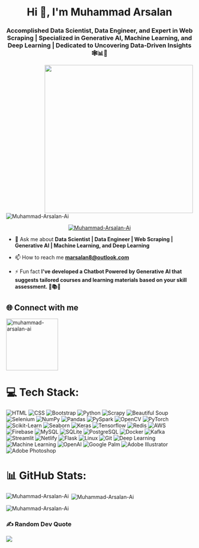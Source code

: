 <!-- Holi Dark-themed GitHub README.md -->

<h1 align="center" theme="algolia">Hi 👋, I'm Muhammad Arsalan</h1>

<h3 align="center">Accomplished Data Scientist, Data Engineer, and Expert in Web Scraping | Specialized in Generative AI, Machine Learning, and Deep Learning | Dedicated to Uncovering Data-Driven Insights 🕸️📊🤖</h3>
<!-- <img src="https://i.pinimg.com/originals/81/17/8b/81178b47a8598f0c81c4799f2cdd4057.gif" alt="Animated GIF" width="450" align='right'> -->
<img src="https://github.com/Anmol-Baranwal/Cool-GIFs-For-GitHub/assets/74038190/3b4607a1-1cc6-41f1-926f-892ae880e7a5" width="400" align='right'>

<p align="left"> <img src="https://komarev.com/ghpvc/?username=Muhammad-Arsalan-Ai&label=Profile%20views&color=0e75b6&style=flat" alt="Muhammad-Arsalan-Ai" /> </p>

<p align="center">
  <a href="https://github.com/ryo-ma/github-profile-trophy">
    <img src="https://github-profile-trophy.vercel.app/?username=Muhammad-Arsalan-Ai&theme=algolia&row=2&column=3&margin-w=45&margin-h=25" alt="Muhammad-Arsalan-Ai" />
  </a>
</p>

- 💬 Ask me about **Data Scientist | Data Engineer | Web Scraping | Generative AI | Machine Learning, and Deep Learning**

- 📫 How to reach me **marsalan8@outlook.com**

- ⚡ Fun fact **I've developed a Chatbot Powered by Generative AI that suggests tailored courses and learning materials based on your skill assessment. 🤖📚💡**

## 🌐 Connect with me
<p align="left">
<a href="https://linkedin.com/in/muhammad-arsalan-ai" target="blank"><img align="center" src="https://user-images.githubusercontent.com/74038190/235294012-0a55e343-37ad-4b0f-924f-c8431d9d2483.gif" alt="muhammad-arsalan-ai"  width="140" /></a>
</p>

# 💻 Tech Stack:

![HTML](https://img.shields.io/badge/html-%23E34F26.svg?style=for-the-badge&logo=html5&logoColor=white)
![CSS](https://img.shields.io/badge/css-%231572B6.svg?style=for-the-badge&logo=css3&logoColor=white)
![Bootstrap](https://img.shields.io/badge/bootstrap-%237952B3.svg?style=for-the-badge&logo=bootstrap&logoColor=white)
![Python](https://img.shields.io/badge/python-%233776AB.svg?style=for-the-badge&logo=python&logoColor=white)
![Scrapy](https://img.shields.io/badge/scrapy-%23076A87.svg?style=for-the-badge&logo=scrapy&logoColor=white)
![Beautiful Soup](https://img.shields.io/badge/beautiful%20soup-%23600000.svg?style=for-the-badge&logo=beautiful-soup&logoColor=white)
![Selenium](https://img.shields.io/badge/selenium-%23007286.svg?style=for-the-badge&logo=selenium&logoColor=white)
![NumPy](https://img.shields.io/badge/numpy-%23013243.svg?style=for-the-badge&logo=numpy&logoColor=white)
![Pandas](https://img.shields.io/badge/pandas-%23150458.svg?style=for-the-badge&logo=pandas&logoColor=white)
![PySpark](https://img.shields.io/badge/pyspark-%23E25A1D.svg?style=for-the-badge&logo=apache-spark&logoColor=white)
![OpenCV](https://img.shields.io/badge/opencv-%235C3EE8.svg?style=for-the-badge&logo=opencv&logoColor=white)
![PyTorch](https://img.shields.io/badge/pytorch-%23EE4C2C.svg?style=for-the-badge&logo=pytorch&logoColor=white)
![Scikit-Learn](https://img.shields.io/badge/scikit-learn-%23F7931E.svg?style=for-the-badge&logo=scikit-learn&logoColor=white)
![Seaborn](https://img.shields.io/badge/seaborn-%23939393.svg?style=for-the-badge&logo=seaborn&logoColor=white)
![Keras](https://img.shields.io/badge/keras-%23D00000.svg?style=for-the-badge&logo=keras&logoColor=white)
![Tensorflow](https://img.shields.io/badge/tensorflow-%23FF6F00.svg?style=for-the-badge&logo=tensorflow&logoColor=white)
![Redis](https://img.shields.io/badge/redis-%23E34F26.svg?style=for-the-badge&logo=redis&logoColor=white)
![AWS](https://img.shields.io/badge/aws-%23232F3E.svg?style=for-the-badge&logo=amazon-aws&logoColor=white)
![Firebase](https://img.shields.io/badge/firebase-%23FFCA28.svg?style=for-the-badge&logo=firebase&logoColor=white)
![MySQL](https://img.shields.io/badge/mysql-%23000000.svg?style=for-the-badge&logo=mysql&logoColor=white)
![SQLite](https://img.shields.io/badge/sqlite-%23003B57.svg?style=for-the-badge&logo=sqlite&logoColor=white)
![PostgreSQL](https://img.shields.io/badge/postgresql-%23336791.svg?style=for-the-badge&logo=postgresql&logoColor=white)
![Docker](https://img.shields.io/badge/docker-%232496E9.svg?style=for-the-badge&logo=docker&logoColor=white)
![Kafka](https://img.shields.io/badge/kafka-%23000000.svg?style=for-the-badge&logo=apache-kafka&logoColor=white)
![Streamlit](https://img.shields.io/badge/streamlit-%238C8C8C.svg?style=for-the-badge&logo=streamlit&logoColor=white)
![Netlify](https://img.shields.io/badge/netlify-%230082F1.svg?style=for-the-badge&logo=netlify&logoColor=white)
![Flask](https://img.shields.io/badge/flask-%23000000.svg?style=for-the-badge&logo=flask&logoColor=white)
![Linux](https://img.shields.io/badge/linux-%23FCC624.svg?style=for-the-badge&logo=linux&logoColor=white)
![Git](https://img.shields.io/badge/git-%23F05032.svg?style=for-the-badge&logo=git&logoColor=white)
![Deep Learning](https://img.shields.io/badge/deep%20learning-%230071B7.svg?style=for-the-badge&logo=deep-learning&logoColor=white)
![Machine Learning](https://img.shields.io/badge/machine%20learning-%23F7931E.svg?style=for-the-badge&logo=machine-learning&logoColor=white)
![OpenAI](https://img.shields.io/badge/openai-%2397CA00.svg?style=for-the-badge&logo=openai&logoColor=white)
![Google Palm](https://img.shields.io/badge/google%20palm-%2300599C.svg?style=for-the-badge&logo=google-cloud&logoColor=white)
![Adobe Illustrator](https://img.shields.io/badge/adobe%20illustrator-%23FF9A00.svg?style=for-the-badge&logo=adobe-illustrator&logoColor=white)
![Adobe Photoshop](https://img.shields.io/badge/adobe%20photoshop-%230025F7.svg?style=for-the-badge&logo=adobe-photoshop&logoColor=white)


# 📊 GitHub Stats:

<p><img align="left" src="https://github-readme-stats.vercel.app/api/top-langs?username=Muhammad-Arsalan-Ai&show_icons=true&locale=en&layout=compact&theme=algolia" alt="Muhammad-Arsalan-Ai" /></p>

<p>&nbsp;<img align="center" src="https://github-readme-stats.vercel.app/api?username=Muhammad-Arsalan-Ai&show_icons=true&locale=en&theme=algolia" alt="Muhammad-Arsalan-Ai" /></p>

<p><img align="center" src="https://github-readme-streak-stats.herokuapp.com/?user=Muhammad-Arsalan-Ai&theme=algolia" alt="Muhammad-Arsalan-Ai" /></p>


### ✍️ Random Dev Quote
![](https://quotes-github-readme.vercel.app/api?type=vetical&theme=radical)
